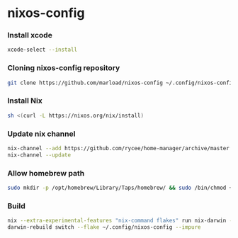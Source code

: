 # nixos-config

### Install xcode

```bash
xcode-select --install
```

### Cloning nixos-config repository

```bash
git clone https://github.com/marload/nixos-config ~/.config/nixos-config
```

### Install Nix

```bash
sh <(curl -L https://nixos.org/nix/install)
```

### Update nix channel

```bash
nix-channel --add https://github.com/rycee/home-manager/archive/master.tar.gz home-manager
nix-channel --update
```

### Allow homebrew path

```bash
sudo mkdir -p /opt/homebrew/Library/Taps/homebrew/ && sudo /bin/chmod +a "$USER allow list,add_file,search,delete,add_subdirectory,delete_child,readattr,writeattr,readextattr,writeextattr,readsecurity,writesecurity,chown" /opt/homebrew/Library/Taps/homebrew/

```

### Build

```bash
nix --extra-experimental-features "nix-command flakes" run nix-darwin -- switch --flake ~/.config/nixos-config --impure
darwin-rebuild switch --flake ~/.config/nixos-config --impure
```